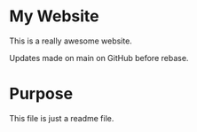# My Website

This is a really awesome website.

Updates made on main on GitHub before rebase.

# Purpose

This file is just a readme file.
